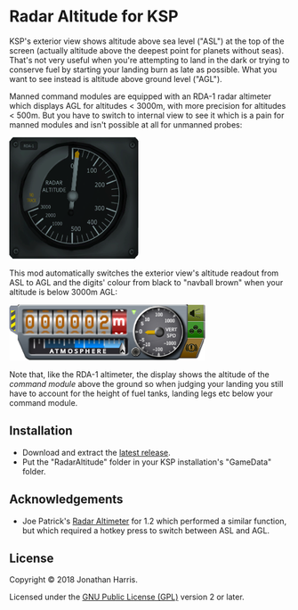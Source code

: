 Radar Altitude for KSP
========

KSP's exterior view shows altitude above sea level ("ASL") at the top of the screen (actually altitude above the deepest point for planets without seas). That's not very useful when you're attempting to land in the dark or trying to conserve fuel by starting your landing burn as late as possible. What you want to see instead is altitude above ground level ("AGL").

Manned command modules are equipped with an RDA-1 radar altimeter which displays AGL for altitudes < 3000m, with more precision for altitudes < 500m. But you have to switch to internal view to see it which is a pain for manned modules and isn't possible at all for unmanned probes:

![RDA-1 radar altimeter](img/RDA-1.png)

This mod automatically switches the  exterior view's altitude readout from ASL to AGL and the digits' colour from black to "navball brown" when your altitude is below 3000m AGL:

![Altitude readout in radar mode](img/radar-mode.png)

Note that, like the RDA-1 altimeter, the display shows the altitude of the _command module_ above the ground so when judging your landing you still have to account for the height of fuel tanks, landing legs etc below your command module.

Installation
--------
* Download and extract the [latest release](https://github.com/Marginal/RadarAltitude/releases/latest).
* Put the "RadarAltitude" folder in your KSP installation's "GameData" folder.

Acknowledgements
--------
* Joe Patrick's [Radar Altimeter](https://github.com/JoePatrick1/KSPradaralt) for 1.2 which performed a similar function, but which required a hotkey press to switch between ASL and AGL.

License
-------
Copyright © 2018 Jonathan Harris.

Licensed under the [GNU Public License (GPL)](http://www.gnu.org/licenses/gpl-2.0.html) version 2 or later.
